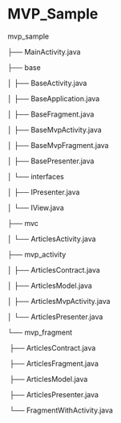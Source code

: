 # MVP_Sample



 mvp_sample

  ├── MainActivity.java

  ├── base

  │  ├── BaseActivity.java

  │  ├── BaseApplication.java

  │  ├── BaseFragment.java

  │  ├── BaseMvpActivity.java

  │  ├── BaseMvpFragment.java

  │  ├── BasePresenter.java

  │  └── interfaces

  │    ├── IPresenter.java

  │    └── IView.java

  ├── mvc

  │  └── ArticlesActivity.java

  ├── mvp_activity

  │  ├── ArticlesContract.java

  │  ├── ArticlesModel.java

  │  ├── ArticlesMvpActivity.java

  │  └── ArticlesPresenter.java

  └── mvp_fragment

​    ├── ArticlesContract.java

​    ├── ArticlesFragment.java

​    ├── ArticlesModel.java

​    ├── ArticlesPresenter.java

​    └── FragmentWithActivity.java